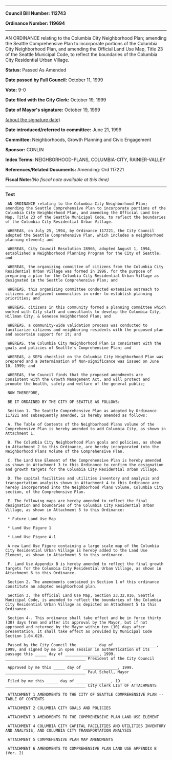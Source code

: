 

********

**Council Bill Number: 112743**
   
**Ordinance Number: 119694**
********

 AN ORDINANCE relating to the Columbia City Neighborhood Plan; amending the Seattle Comprehensive Plan to incorporate portions of the Columbia City Neighborhood Plan, and amending the Official Land Use Map, Title 23 of the Seattle Municipal Code, to reflect the boundaries of the Columbia City Residential Urban Village.

**Status:** Passed As Amended
   
**Date passed by Full Council:** October 11, 1999
   
**Vote:** 9-0
   
**Date filed with the City Clerk:** October 19, 1999
   
**Date of Mayor's signature:** October 19, 1999
   
[(about the signature date)](/~public/approvaldate.htm)
   
   
   
**Date introduced/referred to committee:** June 21, 1999
   
**Committee:** Neighborhoods, Growth Planning and Civic Engagement
   
**Sponsor:** CONLIN
   
   
**Index Terms:** NEIGHBORHOOD-PLANS, COLUMBIA-CITY, RAINIER-VALLEY

**References/Related Documents:** Amending: Ord 117221

**Fiscal Note:**_(No fiscal note available at this time)_

********

**Text**
   
```
 AN ORDINANCE relating to the Columbia City Neighborhood Plan; amending the Seattle Comprehensive Plan to incorporate portions of the Columbia City Neighborhood Plan, and amending the Official Land Use Map, Title 23 of the Seattle Municipal Code, to reflect the boundaries of the Columbia City Residential Urban Village.

 WHEREAS, on July 25, 1994, by Ordinance 117221, the City Council adopted the Seattle Comprehensive Plan, which includes a neighborhood planning element; and

 WHEREAS, City Council Resolution 28966, adopted August 1, 1994, established a Neighborhood Planning Program for the City of Seattle; and

 WHEREAS, the organizing committee of citizens from the Columbia City Residential Urban Village was formed in 1996, for the purpose of preparing a plan for the Columbia City Residential Urban Village as designated in the Seattle Comprehensive Plan; and

 WHEREAS, this organizing committee conducted extensive outreach to citizens and adjacent communities in order to establish planning priorities; and

 WHEREAS, citizens in this community formed a planning committee which worked with City staff and consultants to develop the Columbia City, Hillman City, & Genesee Neighborhood Plan; and

 WHEREAS, a community-wide validation process was conducted to familiarize citizens and neighboring residents with the proposed plan and ascertain support for it; and

 WHEREAS, the Columbia City Neighborhood Plan is consistent with the goals and policies of Seattle's Comprehensive Plan; and

 WHEREAS, a SEPA checklist on the Columbia City Neighborhood Plan was prepared and a Determination of Non-significance was issued on June 10, 1999; and

 WHEREAS, the Council finds that the proposed amendments are consistent with the Growth Management Act, and will protect and promote the health, safety and welfare of the general public;

 NOW THEREFORE,

 BE IT ORDAINED BY THE CITY OF SEATTLE AS FOLLOWS:

 Section 1. The Seattle Comprehensive Plan as adopted by Ordinance 117221 and subsequently amended, is hereby amended as follows:

 A. The Table of Contents of the Neighborhood Plans volume of the Comprehensive Plan is hereby amended to add Columbia City, as shown in Attachment 1.

 B. The Columbia City Neighborhood Plan goals and policies, as shown in Attachment 2 to this Ordinance, are hereby incorporated into the Neighborhood Plans Volume of the Comprehensive Plan.

 C. The Land Use Element of the Comprehensive Plan is hereby amended as shown in Attachment 3 to this Ordinance to confirm the designation and growth targets for the Columbia City Residential Urban Village.

 D. The capital facilities and utilities inventory and analysis and transportation analysis shown in Attachment 4 to this Ordinance are hereby incorporated into the Neighborhood Plans Volume, Columbia City section, of the Comprehensive Plan.

 E. The following maps are hereby amended to reflect the final designation and boundaries of the Columbia City Residential Urban Village, as shown in Attachment 5 to this Ordinance:

 * Future Land Use Map

 * Land Use Figure 1

 * Land Use Figure A-1

 A new Land Use Figure containing a large scale map of the Columbia City Residential Urban Village is hereby added to the Land Use Element, as shown in Attachment 5 to this ordinance.

 F. Land Use Appendix B is hereby amended to reflect the final growth targets for the Columbia City Residential Urban Village, as shown in Attachment 6 to this Ordinance.

 Section 2. The amendments contained in Section 1 of this ordinance constitute an adopted neighborhood plan.

 Section 3. The Official Land Use Map, Section 23.32.016, Seattle Municipal Code, is amended to reflect the boundaries of the Columbia City Residential Urban Village as depicted on Attachment 5 to this Ordinance.

 Section 4-. This ordinance shall take effect and be in force thirty (30) days from and after its approval by the Mayor, but if not approved and returned by the Mayor within ten (10) days after presentation, it shall take effect as provided by Municipal Code Section 1.04.020.

 Passed by the City Council the ________ day of __________________, 1999, and signed by me in open session in authentication of its passage this _____ day of _______________, 1999. ___________________________________ President of the City Council

 Approved by me this _____ day of _______________, 1999. ___________________________________ Paul Schell, Mayor

 Filed by me this _____ day of _______________, 19____. ___________________________________ City Clerk LIST OF ATTACHMENTS

 ATTACHMENT 1 AMENDMENTS TO THE CITY OF SEATTLE COMPREHENSIVE PLAN -- TABLE OF CONTENTS

 ATTACHMENT 2 COLUMBIA CITY GOALS AND POLICIES

 ATTACHMENT 3 AMENDMENTS TO THE COMPREHENSIVE PLAN LAND USE ELEMENT

 ATTACHMENT 4 COLUMBIA CITY CAPITAL FACILITIES AND UTILITIES INVENTORY AND ANALYSIS, AND COLUMBIA CITY TRANSPORTATION ANALYSIS

 ATTACHMENT 5 COMPREHENSIVE PLAN MAP AMENDMENTS

 ATTACHMENT 6 AMENDMENTS TO COMPREHENSIVE PLAN LAND USE APPENDIX B (Ver. 2)

```
